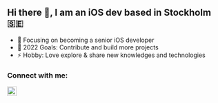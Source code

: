 ## Hi there 👋, I am an iOS dev based in Stockholm 🇸🇪

- 🔭 Focusing on becoming a senior iOS developer
- 🥅 2022 Goals: Contribute and build more projects
- ⚡ Hobby: Love explore & share new knowledges and technologies


### Connect with me:

[<img align="left" alt="sheikhbayazid | LinkedIn" width="22px" src="https://cdn.jsdelivr.net/npm/simple-icons@v3/icons/linkedin.svg" />][linkedin]
<br />

[linkedin]: https://www.linkedin.com/in/sheikhbayazid
